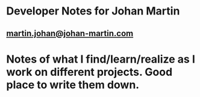 # Developer Notes for Johan Martin
## martin.johan@johan-martin.com

# Notes of what I find/learn/realize as I work on different projects. Good place to write them down.

